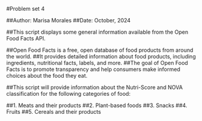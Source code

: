 #Problem set 4

##Author: Marisa Morales
##Date: October, 2024

##This script displays some general information available from the Open Food Facts API. 

##Open Food Facts is a free, open database of food products from around the world. 
##It provides detailed information about food products, including ingredients, nutritional facts, labels, and more.
##The goal of Open Food Facts is to promote transparency and help consumers make informed choices about the food they eat.

##This script will provide information about the Nutri-Score and NOVA classification for the following categories of food:

##1. Meats and their products
##2. Plant-based foods
##3. Snacks
##4. Fruits
##5. Cereals and their products
